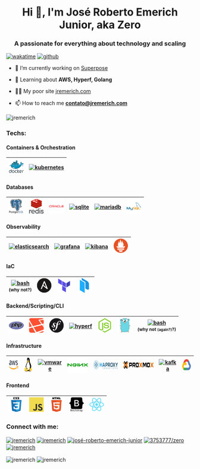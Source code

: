 <h1 align="center">Hi 👋, I'm José Roberto Emerich Junior, aka Zero</h1>
<h3 align="center">A passionate for everything about technology and scaling</h3>

[![wakatime](https://wakatime.com/badge/user/624a688a-3941-4df0-acc0-a0ce1ea6ffd4.svg)](https://wakatime.com/@624a688a-3941-4df0-acc0-a0ce1ea6ffd4)
[![github](https://img.shields.io/github/followers/jremerich?logo=github&style=plastic)](https://github.com/alanhamlett?tab=followers)

- 🔭 I’m currently working on [Superpose](https://github.com/jremerich/superpose)

- 🌱 Learning about **AWS, Hyperf, Golang**

- 👨‍💻 My poor site [jremerich.com](http://jremerich.com)

- 📫 How to reach me **contato@jremerich.com**

<p><img align="center" src="https://github-readme-stats.vercel.app/api/top-langs?username=jremerich&show_icons=true&locale=en&layout=compact" alt="jremerich" /></p>


### Techs:

#### Containers & Orchestration
| <a  href="https://www.docker.com/"  target="_blank"  rel="noreferrer"><img  src="https://raw.githubusercontent.com/devicons/devicon/master/icons/docker/docker-original-wordmark.svg"  alt="docker"  width="40"  height="40"/></a> | <a  href="https://kubernetes.io"  target="_blank"  rel="noreferrer"><img  src="https://www.vectorlogo.zone/logos/kubernetes/kubernetes-icon.svg"  alt="kubernetes"  width="40"  height="40"/></a>|
|--|--|


#### Databases
|<a  href="https://www.postgresql.org"  target="_blank"  rel="noreferrer"><img  src="https://raw.githubusercontent.com/devicons/devicon/master/icons/postgresql/postgresql-original-wordmark.svg"  alt="postgresql"  width="40"  height="40"/></a> | <a  href="https://redis.io"  target="_blank"  rel="noreferrer"><img  src="https://raw.githubusercontent.com/devicons/devicon/master/icons/redis/redis-original-wordmark.svg"  alt="redis"  width="40"  height="40"/></a> | <a  href="https://www.oracle.com/"  target="_blank"  rel="noreferrer"><img  src="https://raw.githubusercontent.com/devicons/devicon/master/icons/oracle/oracle-original.svg"  alt="oracle"  width="40"  height="40"/></a> | <a  href="https://www.sqlite.org/"  target="_blank"  rel="noreferrer"><img  src="https://www.vectorlogo.zone/logos/sqlite/sqlite-icon.svg"  alt="sqlite"  width="40"  height="40"/></a> | <a  href="https://mariadb.org/"  target="_blank"  rel="noreferrer"><img  src="https://www.vectorlogo.zone/logos/mariadb/mariadb-icon.svg"  alt="mariadb"  width="40"  height="40"/></a> | <a  href="https://www.mysql.com/"  target="_blank"  rel="noreferrer"><img src="https://raw.githubusercontent.com/devicons/devicon/master/icons/mysql/mysql-original-wordmark.svg" alt="mysql"  width="40"  height="40"/></a> |
|--|--|--|--|--|--|

#### Observability
| <a  href="https://www.elastic.co"  target="_blank"  rel="noreferrer"><img  src="https://www.vectorlogo.zone/logos/elastic/elastic-icon.svg"  alt="elasticsearch"  width="40"  height="40"/></a> | <a  href="https://grafana.com"  target="_blank"  rel="noreferrer"><img  src="https://www.vectorlogo.zone/logos/grafana/grafana-icon.svg"  alt="grafana"  width="40"  height="40"/></a> | <a  href="https://www.elastic.co/kibana"  target="_blank"  rel="noreferrer">	<img  src="https://www.vectorlogo.zone/logos/elasticco_kibana/elasticco_kibana-icon.svg"  alt="kibana"  width="40"  height="40"/></a> | <a  href="https://prometheus.io/"  target="_blank"  rel="noreferrer"><img  src="https://raw.githubusercontent.com/devicons/devicon/master/icons/prometheus/prometheus-original.svg"  alt="prometheus"  width="40"  height="40"/></a> |
|--|--|--|--|

#### IaC
|<a  href="https://www.gnu.org/software/bash/"  target="_blank"  rel="noreferrer"><img  src="https://www.vectorlogo.zone/logos/gnu_bash/gnu_bash-icon.svg"  alt="bash"  width="40"  height="40"/></a><br><small>(why not?)</small> | <a  href="https://www.ansible.com/"  target="_blank"  rel="noreferrer"><img  src="https://raw.githubusercontent.com/devicons/devicon/master/icons/ansible/ansible-original.svg"  alt="ansible"  width="40"  height="40"/></a> | <a  href="https://www.terraform.io/"  target="_blank"  rel="noreferrer"><img  src="https://raw.githubusercontent.com/devicons/devicon/master/icons/terraform/terraform-original.svg"  alt="terraform"  width="40"  height="40"/></a> | <a  href="https://www.packer.io/"  target="_blank"  rel="noreferrer"><img  src="https://raw.githubusercontent.com/devicons/devicon/master/icons/packer/packer-original.svg"  alt="packer"  width="40"  height="40"/></a> |
|--|--|--|--|

#### Backend/Scripting/CLI
<a  href="https://www.php.net"  target="_blank"  rel="noreferrer"><img  src="https://raw.githubusercontent.com/devicons/devicon/master/icons/php/php-original.svg"  alt="php"  width="40"  height="40"/></a> | <a  href="https://laravel.com/"  target="_blank"  rel="noreferrer"><img  src="https://raw.githubusercontent.com/devicons/devicon/master/icons/laravel/laravel-plain.svg"  alt="laravel"  width="40"  height="40"/></a> | <a  href="https://symfony.com/"  target="_blank"  rel="noreferrer"><img  src="https://raw.githubusercontent.com/devicons/devicon/master/icons/symfony/symfony-original.svg"  alt="symfony"  width="40"  height="40"/></a> | <a  href="https://www.hyperf.io/"  target="_blank"  rel="noreferrer"><img  src="https://raw.githubusercontent.com/hyperf/hyperf/master/docs/logo.png"  alt="hyperf"  width="40"  height="40"/></a> | <a  href="https://nodejs.org/"  target="_blank"  rel="noreferrer"><img  src="https://raw.githubusercontent.com/devicons/devicon/master/icons/nodejs/nodejs-original.svg"  alt="nodejs"  width="40"  height="40"/></a> | <a  href="https://golang.org"  target="_blank"  rel="noreferrer"><img  src="https://raw.githubusercontent.com/devicons/devicon/master/icons/go/go-original.svg"  alt="go"  width="40"  height="40"/></a> | <a  href="https://www.gnu.org/software/bash/"  target="_blank"  rel="noreferrer"><img  src="https://www.vectorlogo.zone/logos/gnu_bash/gnu_bash-icon.svg"  alt="bash"  width="40"  height="40"/></a><br><small>(why not <small>(again?)</small>?)</small> |
|--|--|--|--|--|--|--|

#### Infrastructure
<a  href="https://aws.amazon.com"  target="_blank"  rel="noreferrer"><img  src="https://raw.githubusercontent.com/devicons/devicon/master/icons/amazonwebservices/amazonwebservices-original-wordmark.svg"  alt="aws"  width="40"  height="40"/></a> | <a  href="https://www.linux.org/"  target="_blank"  rel="noreferrer"><img  src="https://raw.githubusercontent.com/devicons/devicon/master/icons/linux/linux-original.svg"  alt="linux"  width="40"  height="40"/></a> | <a  href="https://www.vmware.com/"  target="_blank"  rel="noreferrer"><img  src="https://avatars.githubusercontent.com/u/18409793?s=200&v=4" alt="vmware" width="60" height="60" /></a>  | <a  href="https://www.nginx.com"  target="_blank"  rel="noreferrer"><img  src="https://raw.githubusercontent.com/devicons/devicon/master/icons/nginx/nginx-original.svg"  alt="nginx"  width="90" height="40"/></a> | <a  href="https://www.haproxy.com/"  target="_blank"  rel="noreferrer"><img  src="https://raw.githubusercontent.com/haproxy/docs/master/docs/img/HAProxyCommunityEdition_60px.png"  alt="haproxy" height="25"/></a> | <a  href="https://www.proxmox.com/"  target="_blank"  rel="noreferrer"><img  src="https://raw.githubusercontent.com/proxmox/.github/e865bfd8510e0a1bc200178da5ced1184b9b02f9/Proxmox-logo-800.svg"  alt="kafka" height="20"/></a> | <a  href="https://kafka.apache.org/"  target="_blank"  rel="noreferrer"><img  src="https://www.vectorlogo.zone/logos/apache_kafka/apache_kafka-icon.svg"  alt="kafka"  width="40"  height="40"/></a> | <a  href="https://cloud.google.com/?hl=pt-BR"  target="_blank"  rel="noreferrer"><img  src="https://raw.githubusercontent.com/devicons/devicon/master/icons/googlecloud/googlecloud-original.svg"  alt="Google Cloud"  width="40"  height="40"/></a> |
|--|--|--|--|--|--|--|--|

#### Frontend
<a  href="https://www.w3schools.com/css/"  target="_blank"  rel="noreferrer"><img  src="https://raw.githubusercontent.com/devicons/devicon/master/icons/css3/css3-original-wordmark.svg"  alt="css3"  width="40"  height="40"/></a> | <a  href="https://developer.mozilla.org/en-US/docs/Web/JavaScript"  target="_blank"  rel="noreferrer"><img  src="https://raw.githubusercontent.com/devicons/devicon/master/icons/javascript/javascript-original.svg"  alt="javascript"  width="40"  height="40"/></a> | <a  href="https://www.w3.org/html/"  target="_blank"  rel="noreferrer"><img  src="https://raw.githubusercontent.com/devicons/devicon/master/icons/html5/html5-original-wordmark.svg"  alt="html5"  width="40"  height="40"/></a> | <a  href="https://getbootstrap.com"  target="_blank"  rel="noreferrer"><img  src="https://raw.githubusercontent.com/devicons/devicon/master/icons/bootstrap/bootstrap-plain-wordmark.svg"  alt="bootstrap"  width="40"  height="40"/></a> | <a  href="https://react.dev/"  target="_blank"  rel="noreferrer"><img  src="https://raw.githubusercontent.com/devicons/devicon/master/icons/react/react-original.svg"  alt="react"  width="40"  height="40"/></a> |
|--|--|--|--|--|

<h3 align="left">Connect with me:</h3>
<p align="left">
<a href="https://dev.to/jremerich" target="blank"><img align="center" src="https://raw.githubusercontent.com/rahuldkjain/github-profile-readme-generator/master/src/images/icons/Social/devto.svg" alt="jremerich" height="30" width="40" /></a>
<a href="https://twitter.com/jremerich" target="blank"><img align="center" src="https://raw.githubusercontent.com/rahuldkjain/github-profile-readme-generator/master/src/images/icons/Social/twitter.svg" alt="jremerich" height="30" width="40" /></a>
<a href="https://linkedin.com/in/josé-roberto-emerich-junior" target="blank"><img align="center" src="https://raw.githubusercontent.com/rahuldkjain/github-profile-readme-generator/master/src/images/icons/Social/linked-in-alt.svg" alt="josé-roberto-emerich-junior" height="30" width="40" /></a>
<a href="https://stackoverflow.com/users/3753777/zero" target="blank"><img align="center" src="https://raw.githubusercontent.com/rahuldkjain/github-profile-readme-generator/master/src/images/icons/Social/stack-overflow.svg" alt="3753777/zero" height="30" width="40" /></a>
<a href="https://instagram.com/jremerich" target="blank"><img align="center" src="https://raw.githubusercontent.com/rahuldkjain/github-profile-readme-generator/master/src/images/icons/Social/instagram.svg" alt="jremerich" height="30" width="40" /></a>
</p>

<p>
  <img align="center" src="https://github-readme-stats.vercel.app/api?username=jremerich&show_icons=true&locale=en" alt="jremerich" />
  <img align="center" src="https://github-readme-streak-stats.herokuapp.com/?user=jremerich&" alt="jremerich" />
</p>
